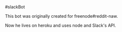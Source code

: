 #slackBot

This bot was originally created for freenode#reddit-naw.

Now he lives on heroku and uses node and Slack's API.

